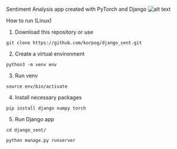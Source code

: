 Sentiment Analysis app created with PyTorch and Django
![alt text](https://i.imgur.com/kBftlcT.png "img")

How to run (Linux)
1. Download this repository or use
   
`git clone https://github.com/korpog/django_sent.git`

2. Create a virtual environment

`python3 -m venv env`

3. Run venv

`source env/bin/activate`

4. Install necessary packages
 
`pip install django numpy torch`

5. Run Django app
 
`cd django_sent/`

`python manage.py runserver`
